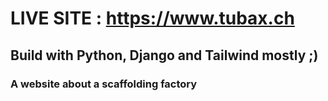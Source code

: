 # LIVE SITE : https://www.tubax.ch

## Build with Python, Django and Tailwind mostly ;)

### A website about a scaffolding factory

